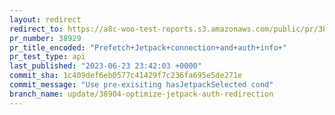 ```yaml
---
layout: redirect
redirect_to: https://a8c-woo-test-reports.s3.amazonaws.com/public/pr/38929/api/index.html
pr_number: 38929
pr_title_encoded: "Prefetch+Jetpack+connection+and+auth+info+"
pr_test_type: api
last_published: "2023-06-23 23:42:03 +0000"
commit_sha: 1c409def6eb0577c41429f7c236fa695e5de271e
commit_message: "Use pre-exisiting hasJetpackSelected cond"
branch_name: update/38904-optimize-jetpack-auth-redirection
---
```

